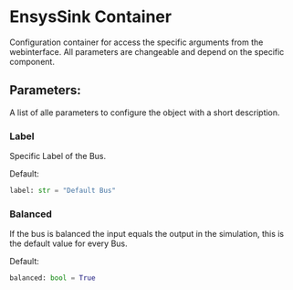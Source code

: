 # EnsysSink Container

Configuration container for access the specific arguments from the webinterface.
All parameters are changeable and depend on the specific component.

## Parameters:
A list of alle parameters to configure the object with a short description.

### Label
Specific Label of the Bus.

Default:
```python
label: str = "Default Bus"   
```

### Balanced
If the bus is balanced the input equals the output in the simulation, this is the default value for every Bus.

Default:

```python
balanced: bool = True   
```